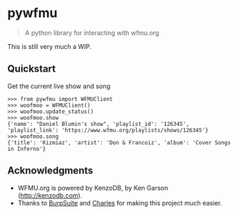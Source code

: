 # pywfmu
> A python library for interacting with wfmu.org

This is still very much a WIP.

## Quickstart
Get the current live show and song
```
>>> from pywfmu import WFMUClient
>>> woofmoo = WFMUClient()
>>> woofmoo.update_status() 
>>> woofmoo.show
{'name': "Daniel Blumin's show", 'playlist_id': '126345', 'playlist_link': 'https://www.wfmu.org/playlists/shows/126345'}
>>> woofmoo.song
{'title': 'Kizmiaz', 'artist': 'Don & Francoiz', 'album': 'Cover Songs in Inferno'}
```

## Acknowledgments
- WFMU.org is powered by KenzoDB, by Ken Garson (http://kenzodb.com).
- Thanks to [BurpSuite](https://portswigger.net/burp) and [Charles](https://www.charlesproxy.com/) for making this project much easier.

